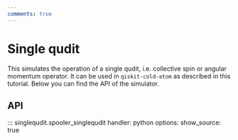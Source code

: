 ```yaml
---
comments: true
---
```


# Single qudit

This simulates the operation of a single qudit, i.e. collective spin or angular momentum operator. It can be used in `qiskit-cold-atom` as described in this tutorial. Below you can find the API of the simulator.

## API

::: singlequdit.spooler_singlequdit
    handler: python 
    options:
      show_source: true